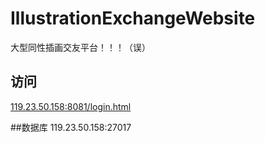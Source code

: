 # IllustrationExchangeWebsite
大型同性插画交友平台！！！（误）

## 访问
[119.23.50.158:8081/login.html](http://119.23.50.158:8081/login.html)

##数据库
119.23.50.158:27017

